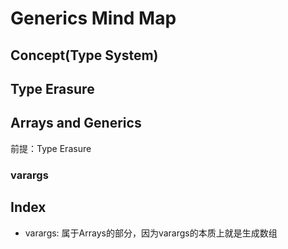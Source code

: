 # Generics Mind Map

## Concept(Type System)

## Type Erasure



## Arrays and Generics

前提：Type Erasure

### varargs

## Index

- varargs: 属于Arrays的部分，因为varargs的本质上就是生成数组
